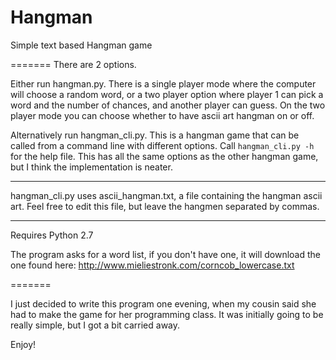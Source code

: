 Hangman
=======

Simple text based Hangman game

=======
There are 2 options.

Either run hangman.py. 
There is a single player mode where the computer will choose a random word, or a two player option where player 1 can pick a word and the number of chances, and another player can guess. 
On the two player mode you can choose whether to have ascii art hangman on or off.

Alternatively run hangman_cli.py.
This is a hangman game that can be called from a command line with different options. Call `hangman_cli.py -h` for the help file.
This has all the same options as the other hangman game, but I think the implementation is neater.

***
hangman\_cli.py uses ascii\_hangman.txt, a file containing the hangman ascii art. Feel free to edit this file, but leave the hangmen separated by commas.
***

Requires Python 2.7

The program asks for a word list, if you don't have one, it will download the one found here: http://www.mieliestronk.com/corncob_lowercase.txt

=======

I just decided to write this program one evening, when my cousin said she had to make the game for her programming class. It was initially going to be really simple, but I got a bit carried away.

Enjoy!
